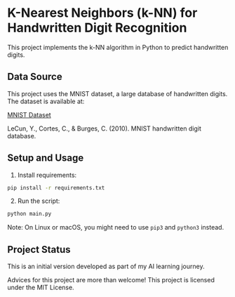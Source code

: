 # K-Nearest Neighbors (k-NN) for Handwritten Digit Recognition

This project implements the k-NN algorithm in Python to predict handwritten digits.

## Data Source

This project uses the MNIST dataset, a large database of handwritten digits. The dataset is available at:

[MNIST Dataset](https://yann.lecun.com/exdb/mnist/)

LeCun, Y., Cortes, C., & Burges, C. (2010). MNIST handwritten digit database.

## Setup and Usage

1. Install requirements:
```bash
pip install -r requirements.txt
```

2. Run the script:
```bash
python main.py
```

Note: On Linux or macOS, you might need to use `pip3` and `python3` instead.

## Project Status

This is an initial version developed as part of my AI learning journey.

Advices for this project are more than welcome! This project is licensed under the MIT License.
